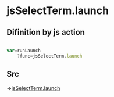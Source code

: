 # jsSelectTerm.launch

## Difinition by js action

```js.js

var=runLaunch
	?func=jsSelectTerm.launch

```

## Src

->[jsSelectTerm.launch](https://github.com/puutaro/CommandClick/blob/master/app/src/main/java/com/puutaro/commandclick/fragment_lib/terminal_fragment/js_interface/system/JsSelectTerm.kt#L25)


